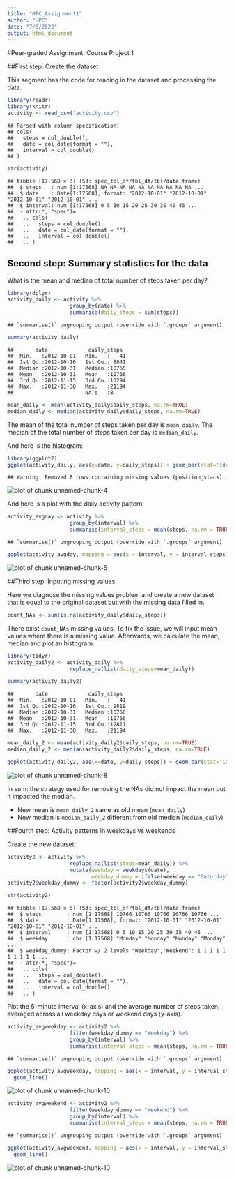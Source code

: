 ```yaml
---
title: "HPC_Assignment1"
author: "HPC"
date: "7/6/2022"
output: html_document
---
```




#Peer-graded Assignment: Course Project 1

##First step: Create the dataset

This segment has the code for reading in the dataset and processing the data.


```r
library(readr)
library(knitr)
activity <- read_csv("activity.csv")
```

```
## Parsed with column specification:
## cols(
##   steps = col_double(),
##   date = col_date(format = ""),
##   interval = col_double()
## )
```

```r
str(activity)
```

```
## tibble [17,568 × 3] (S3: spec_tbl_df/tbl_df/tbl/data.frame)
##  $ steps   : num [1:17568] NA NA NA NA NA NA NA NA NA NA ...
##  $ date    : Date[1:17568], format: "2012-10-01" "2012-10-01" "2012-10-01" "2012-10-01" ...
##  $ interval: num [1:17568] 0 5 10 15 20 25 30 35 40 45 ...
##  - attr(*, "spec")=
##   .. cols(
##   ..   steps = col_double(),
##   ..   date = col_date(format = ""),
##   ..   interval = col_double()
##   .. )
```

## Second step: Summary statistics for the data

What is the mean and median of total number of steps taken per day?


```r
library(dplyr)
activity_daily <- activity %>%
                    group_by(date) %>%
                    summarise(daily_steps = sum(steps))
```

```
## `summarise()` ungrouping output (override with `.groups` argument)
```

```r
summary(activity_daily)
```

```
##       date             daily_steps   
##  Min.   :2012-10-01   Min.   :   41  
##  1st Qu.:2012-10-16   1st Qu.: 8841  
##  Median :2012-10-31   Median :10765  
##  Mean   :2012-10-31   Mean   :10766  
##  3rd Qu.:2012-11-15   3rd Qu.:13294  
##  Max.   :2012-11-30   Max.   :21194  
##                       NA's   :8
```

```r
mean_daily <- mean(activity_daily$daily_steps, na.rm=TRUE)
median_daily <- median(activity_daily$daily_steps, na.rm=TRUE)
```

The mean of the total number of steps taken per day is `mean_daily`.
The median of the total number of steps taken per day is `median_daily`.

And here is the histogram:


```r
library(ggplot2)
ggplot(activity_daily, aes(x=date, y=daily_steps)) + geom_bar(stat='identity')
```

```
## Warning: Removed 8 rows containing missing values (position_stack).
```

![plot of chunk unnamed-chunk-4](figure/unnamed-chunk-4-1.png)

And here is a plot with the daily activity pattern:


```r
activity_avgday <- activity %>%
                    group_by(interval) %>%
                    summarise(interval_steps = mean(steps, na.rm = TRUE))
```

```
## `summarise()` ungrouping output (override with `.groups` argument)
```

```r
ggplot(activity_avgday, mapping = aes(x = interval, y = interval_steps)) + geom_line()
```

![plot of chunk unnamed-chunk-5](figure/unnamed-chunk-5-1.png)


##Third step: Inputing missing values

Here we diagnose the missing values problem and create a new dataset that is equal to the original dataset but with the missing data filled in.


```r
count_NAs <- sum(is.na(activity_daily$daily_steps))
```

There exist `count_NAs` missing values.
To fix the issue, we will input mean values where there is a missing value.
Afterwards, we calculate the mean, median and plot an histogram.



```r
library(tidyr)
activity_daily2 <- activity_daily %>%
                    replace_na(list(daily_steps=mean_daily))
```


```r
summary(activity_daily2)
```

```
##       date             daily_steps   
##  Min.   :2012-10-01   Min.   :   41  
##  1st Qu.:2012-10-16   1st Qu.: 9819  
##  Median :2012-10-31   Median :10766  
##  Mean   :2012-10-31   Mean   :10766  
##  3rd Qu.:2012-11-15   3rd Qu.:12811  
##  Max.   :2012-11-30   Max.   :21194
```

```r
mean_daily_2 <- mean(activity_daily2$daily_steps, na.rm=TRUE)
median_daily_2 <- median(activity_daily2$daily_steps, na.rm=TRUE)

ggplot(activity_daily2, aes(x=date, y=daily_steps)) + geom_bar(stat='identity')
```

![plot of chunk unnamed-chunk-8](figure/unnamed-chunk-8-1.png)

In sum: the strategy used for removing the NAs did not impact the mean but it impacted the median.
- New mean is `mean_daily_2` same as old mean (`mean_daily`)
- New median is `median_daily_2` different from old median (`median_daily`)


##Fourth step: Activity patterns in weekdays vs weekends

Create the new dataset: 


```r
activity2 <- activity %>%
                    replace_na(list(steps=mean_daily)) %>%
                    mutate(weekday = weekdays(date),
                           weekday_dummy = ifelse(weekday == "Saturday" | weekday == "Sunday", "Weekend", "Weekday"))
activity2$weekday_dummy <- factor(activity2$weekday_dummy)

str(activity2)
```

```
## tibble [17,568 × 5] (S3: spec_tbl_df/tbl_df/tbl/data.frame)
##  $ steps        : num [1:17568] 10766 10766 10766 10766 10766 ...
##  $ date         : Date[1:17568], format: "2012-10-01" "2012-10-01" "2012-10-01" "2012-10-01" ...
##  $ interval     : num [1:17568] 0 5 10 15 20 25 30 35 40 45 ...
##  $ weekday      : chr [1:17568] "Monday" "Monday" "Monday" "Monday" ...
##  $ weekday_dummy: Factor w/ 2 levels "Weekday","Weekend": 1 1 1 1 1 1 1 1 1 1 ...
##  - attr(*, "spec")=
##   .. cols(
##   ..   steps = col_double(),
##   ..   date = col_date(format = ""),
##   ..   interval = col_double()
##   .. )
```

Plot the 5-minute interval (x-axis) and the average number of steps taken, averaged across all weekday days or weekend days (y-axis).


```r
activity_avgweekday <- activity2 %>%
                    filter(weekday_dummy == "Weekday") %>%
                    group_by(interval) %>%
                    summarise(interval_steps = mean(steps, na.rm = TRUE))
```

```
## `summarise()` ungrouping output (override with `.groups` argument)
```

```r
ggplot(activity_avgweekday, mapping = aes(x = interval, y = interval_steps)) + 
  geom_line()
```

![plot of chunk unnamed-chunk-10](figure/unnamed-chunk-10-1.png)

```r
activity_avgweekend <- activity2 %>%
                    filter(weekday_dummy == "Weekend") %>%
                    group_by(interval) %>%
                    summarise(interval_steps = mean(steps, na.rm = TRUE))
```

```
## `summarise()` ungrouping output (override with `.groups` argument)
```

```r
ggplot(activity_avgweekend, mapping = aes(x = interval, y = interval_steps)) + 
  geom_line()
```

![plot of chunk unnamed-chunk-10](figure/unnamed-chunk-10-2.png)
